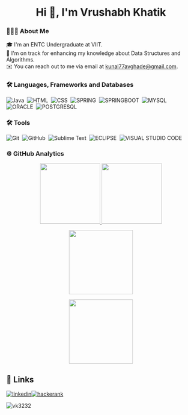 <h1 align="center">Hi 👋, I'm Vrushabh Khatik</h1>

### 👨🏻‍💻 About Me
🎓 I'm an ENTC Undergraduate at VIIT.\
🌱 I'm on track for enhancing my knowledge about Data Structures and Algorithms.\
✉️ You can reach out to me via email at kunal77avghade@gmail.com.

### 🛠 Languages, Frameworks and Databases
![Java](https://img.shields.io/badge/-Java-05122A?style=flat&logo=java)&nbsp;
![HTML](https://img.shields.io/badge/-HTML-05122A?style=flat&logo=HTML5)&nbsp;
![CSS](https://img.shields.io/badge/-CSS-05122A?style=flat&logo=CSS3)&nbsp;
![SPRING](https://img.shields.io/badge/Spring-6DB33F?style=flat&logo=spring&logoColor=white)&nbsp;
![SPRINGBOOT](https://img.shields.io/badge/Spring_Boot-F2F4F9?style=flat&logo=spring-boot)&nbsp;
![MYSQL](https://img.shields.io/badge/MySQL-005C84?style=flat&logo=mysql&logoColor=white)&nbsp;
![ORACLE](https://img.shields.io/badge/Oracle-F80000?style=flat&logo=oracle&logoColor=black)&nbsp;
![POSTGRESQL](https://img.shields.io/badge/PostgreSQL-316192?style=flat&logo=postgresql&logoColor=white)&nbsp;

### 🛠 Tools
![Git](https://img.shields.io/badge/-Git-05122A?style=flat&logo=git)&nbsp;
![GitHub](https://img.shields.io/badge/-GitHub-05122A?style=flat&logo=github)&nbsp;
![Sublime Text](https://img.shields.io/badge/-Sublime_Text-05122A?style=flat&logo=sublime-text&logoColor=FF9800)&nbsp;
![ECLIPSE](https://img.shields.io/badge/Eclipse-2C2255?style=flat&logo=eclipse&logoColor=white)&nbsp;
![VISUAL STUDIO CODE](https://img.shields.io/badge/Visual_Studio_Code-0078D4?style=FLAT&logo=visual%20studio%20code&logoColor=white)&nbsp;

### ⚙️ GitHub Analytics
<p align="center">
<a href="https://github.com/vk3232">
  <img height="160em" src="https://github-readme-stats.vercel.app/api?username=vk3232&show_icons=true&theme=github_dark&include_all_commits=true&count_private=true"/>
  <img height="160em" src="https://github-readme-stats.vercel.app/api/top-langs/?username=vk3232&layout=compact&theme=github_dark&&hide=jupyter%20notebook"/>
</a>
</p>

<p align="center">
<a href="https://github.com/vk3232">
  <img height="170em" src="https://github-readme-streak-stats.herokuapp.com?user=vk3232&theme=github-dark-blue"/>
  </a>
</p>

<p align="center">
<a href="https://github.com/vk3232">
  <img height="170em" src="http://github-profile-summary-cards.vercel.app/api/cards/profile-details?username=vk3232&theme=dracula"/>
  </a>
</p>

## 🔗 Links

[![linkedin](https://img.shields.io/badge/linkedin-0A66C2?style=for-the-badge&logo=linkedin&logoColor=white)](https://www.linkedin.com/in/kunalavghade/)[![hackerank](https://img.shields.io/badge/-Hackerrank-2EC866?style=for-the-badge&logo=HackerRank&logoColor=white)](https://www.hackerrank.com/kunalavghade77)
<p align="left"> <img src="https://komarev.com/ghpvc/?username=vk3232&label=Profile%20views&color=0e75b6&style=flat" alt="vk3232" /> </p>

